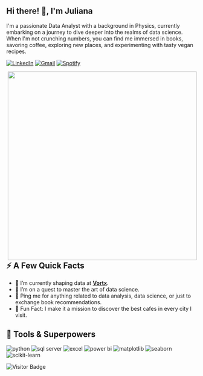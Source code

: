 ## Hi there! 👋, I'm Juliana

I'm a passionate Data Analyst with a background in Physics, currently embarking on a journey to dive deeper into the realms of data science. When I'm not crunching numbers, you can find me immersed in books, savoring coffee, exploring new places, and experimenting with tasty vegan recipes.

[![LinkedIn](https://img.shields.io/badge/-junperes-0077B5?style=flat-square&labelColor=0077B5&logo=LinkedIn&link=https://www.linkedin.com/in/junperes/)](https://www.linkedin.com/in/junperes/)
[![Gmail](https://img.shields.io/badge/-nperes.ju-c14438?style=flat-square&logo=Gmail&logoColor=white)](mailto:nperes.ju@gmail.com)
[![Spotify](https://img.shields.io/badge/-Tunes%20with%20me-1ED760?style=flat-square&labelColor=1ED760&logo=Spotify&link=https://open.spotify.com/user/12183549056)](https://open.spotify.com/user/12183549056)

<img align="right" src="https://cdnb.artstation.com/p/assets/images/images/024/858/699/original/pixel-jeff-divoom.gif?1583771904" width="500"/>

## ⚡️ A Few Quick Facts

- 🔭 I’m currently shaping data at <strong><a href="https://www.vortx.com.br/">Vortx</a></strong>.
- 🌱 I’m on a quest to master the art of data science.
- 💬 Ping me for anything related to data analysis, data science, or just to exchange book recommendations.
- 🎉 Fun Fact: I make it a mission to discover the best cafes in every city I visit.

<h2>🚀 Tools & Superpowers</h2>
<p align="left">
<img src="https://img.shields.io/badge/-Python-3776AB?style=flat-square&amp;logo=python&amp;logoColor=white" alt="python" />
<img src="https://img.shields.io/badge/-SQL%20Server-CC2927?style=flat-square&amp;logo=microsoft-sql-server&amp;logoColor=white" alt="sql server" />
<img src="https://img.shields.io/badge/-Excel-217346?style=flat-square&amp;logo=microsoft-excel&amp;logoColor=white" alt="excel" />
<img src="https://img.shields.io/badge/-Power%20BI-F2C811?style=flat-square&amp;logo=power-bi&amp;logoColor=black" alt="power bi" />
<img src="https://img.shields.io/badge/-Matplotlib-11557C?style=flat-square&amp;logo=python&amp;logoColor=white" alt="matplotlib" />
<img src="https://img.shields.io/badge/-Seaborn-379F7E?style=flat-square&amp;logo=python&amp;logoColor=white" alt="seaborn" />
<img src="https://img.shields.io/badge/-Scikit%20Learn-F7931E?style=flat-square&amp;logo=scikit-learn&amp;logoColor=white" alt="scikit-learn" />
</p>

![Visitor Badge](http://hits.dwyl.com/juliananperes/juliananperes/junperes.svg?style=flat-square)
